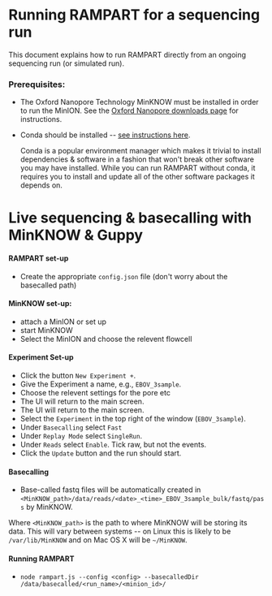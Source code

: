 # Running RAMPART for a sequencing run

This document explains how to run RAMPART directly from an ongoing sequencing run (or simulated run).

### Prerequisites:
* The Oxford Nanopore Technology MinKNOW must be installed in order to run the MinION. 
See the [Oxford Nanopore downloads page](https://community.nanoporetech.com/downloads) for instructions.

* Conda should be installed -- [see instructions here](https://conda.io/docs/user-guide/install/index.html).
 
  Conda is a popular environment manager which makes it trivial to install dependencies & software in a fashion that won't break other software you may have installed. While you can run RAMPART without conda, it requires you to install and update all of the other software packages it depends on.

# Live sequencing & basecalling with MinKNOW & Guppy

#### RAMPART set-up
* Create the appropriate `config.json` file (don't worry about the basecalled path)

#### MinKNOW set-up:
*  attach a MinION or set up 
*  start MinKNOW
*  Select the MinION and choose the relevent flowcell

#### Experiment Set-up
* Click the button `New Experiment +`.
* Give the Experiment a name, e.g., `EBOV_3sample`.
* Choose the relevent settings for the pore etc
* The UI will return to the main screen.
* The UI will return to the main screen.
* Select the `Experiment` in the top right of the window (`EBOV_3sample`).
* Under `Basecalling` select `Fast`
* Under `Replay Mode` select `SingleRun`.
* Under `Reads` select `Enable`. Tick raw, but not the events.
* Click the `Update` button and the run should start.

#### Basecalling
* Base-called fastq files will be automatically created in `<MinKNOW_path>/data/reads/<date>_<time>_EBOV_3sample_bulk/fastq/pass` by MinKNOW.

Where `<MinKNOW_path>` is the path to where MinKNOW will be storing its data. This will vary between systems -- on Linux this is likely to be `/var/lib/MinKNOW` and on Mac OS X will be `~/MinKNOW`.

#### Running RAMPART
* `node rampart.js --config <config> --basecalledDir /data/basecalled/<run_name>/<minion_id>/`

